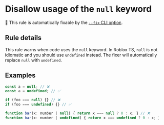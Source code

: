# Disallow usage of the `null` keyword

🔧 This rule is automatically fixable by the [`--fix` CLI option](https://eslint.org/docs/latest/user-guide/command-line-interface#--fix).

<!-- end auto-generated rule header -->
<!-- Do not manually modify this header. Run: `npm run eslint-docs` -->

## Rule details

This rule warns when code uses the `null` keyword. In Roblox TS, `null` is not idiomatic and you should use `undefined` instead. The fixer will automatically replace `null` with `undefined`.

## Examples

```js
const a = null; // ❌
const a = undefined; // ✅
```

```js
if (foo === null) {} // ❌
if (foo === undefined) {} // ✅
```

```js
function bar(x: number | null) { return x === null ? 0 : x; } // ❌
function bar(x: number | undefined) { return x === undefined ? 0 : x; } // ✅
```
